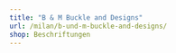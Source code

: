 ```yaml
---
title: "B & M Buckle and Designs"
url: /milan/b-und-m-buckle-and-designs/
shop: Beschriftungen
---
```

